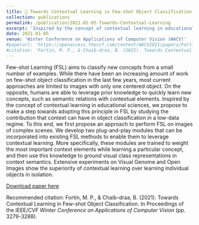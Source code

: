 ```yaml
---
title: 🔗 Towards Contextual Learning in Few-shot Object Classification
collection: publications
permalink: /publication/2021-01-05-Towards-Contextual-Learning
excerpt: 'Inspired by the concept of contextual learning in educational sciences, we propose to make a step towards adopting this principle in FSL by studying the contribution that context can have in object classification in a low-data regime. To this end, we first propose an approach to perform FSL on images of complex scenes. We develop two plug-and-play modules that can be incorporated into existing FSL methods to enable them to leverage contextual learning. More specifically, these modules are trained to weight the most important context elements while learning a particular concept, and then use this knowledge to ground visual class representations in context semantics.'
date: 2021-01-05
venue: 'Winter Conference on Applications of Computer Vision (WACV)'
#paperurl: 'https://openaccess.thecvf.com/content/WACV2021/papers/Fortin_Towards_Contextual_Learning_in_Few-Shot_Object_Classification_WACV_2021_paper.pdf'
#citation: 'Fortin, M. P., & Chaib-draa, B. (2021). Towards Contextual Learning in Few-shot Object Classification. In Proceedings of the IEEE/CVF <i>Winter Conference on Applications of Computer Vision</i> (pp. 3279-3288).'
---
```

Few-shot Learning (FSL) aims to classify new concepts from a small number of examples. While there have been an increasing amount of work on few-shot object classification in the last few years, most current approaches are limited to images with only one centered object. On the opposite, humans are able to leverage prior knowledge to quickly learn new concepts, such as semantic relations with contextual elements. Inspired by the concept of contextual learning in educational sciences, we propose to make a step towards adopting this principle in FSL by studying the contribution that context can have in object classification in a low-data regime. To this end, we first propose an approach to perform FSL on images of complex scenes. We develop two plug-and-play modules that can be incorporated into existing FSL methods to enable them to leverage contextual learning. More specifically, these modules are trained to weight the most important context elements while learning a particular concept, and then use this knowledge to ground visual class representations in context semantics. Extensive experiments on Visual Genome and Open Images show the superiority of contextual learning over learning individual objects in isolation.

[Download paper here](https://openaccess.thecvf.com/content/WACV2021/papers/Fortin_Towards_Contextual_Learning_in_Few-Shot_Object_Classification_WACV_2021_paper.pdf)

Recommended citation: Fortin, M. P., & Chaib-draa, B. (2021). Towards Contextual Learning in Few-shot Object Classification. In Proceedings of the IEEE/CVF <i>Winter Conference on Applications of Computer Vision</i> (pp. 3279-3288).
